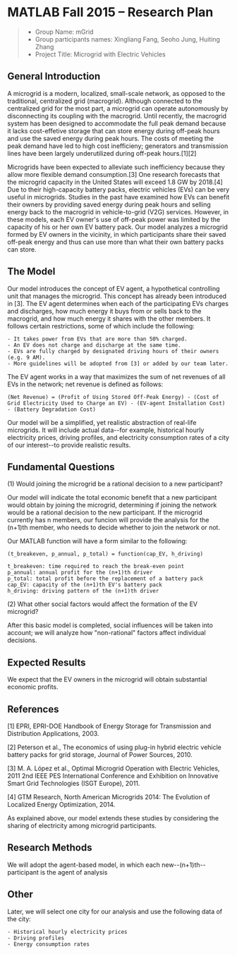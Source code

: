 # MATLAB Fall 2015 – Research Plan

> * Group Name: mGrid
> * Group participants names: Xingliang Fang, Seoho Jung, Huiting Zhang
> * Project Title: Microgrid with Electric Vehicles



## General Introduction

A microgrid is a modern, localized, small-scale network, as opposed to the traditional, centralized grid (macrogrid). Although connected to the centralized grid for the most part, a microgrid can operate autonomously by disconnecting its coupling with the macrogrid. Until recently, the macrogrid system has been designed to accommodate the full peak demand because it lacks cost-effetive storage that can store energy during off-peak hours and use the saved energy during peak hours. The costs of meeting the peak demand have led to high cost inefficieny; generators and transmission lines have been largely underutilized during off-peak hours.[1][2]

Microgrids have been expected to alleviate such inefficiency because they allow more flexible demand consumption.[3] One research forecasts that the microgrid capacity in the United States will exceed 1.8 GW by 2018.[4] Due to their high-capacity battery packs, electric vehicles (EVs) can be very useful in microgrids. Studies in the past have examined how EVs can benefit their owners by providing saved energy during peak hours and selling energy back to the macrogrid in vehicle-to-grid (V2G) services. However, in these models, each EV owner's use of off-peak power was limited by the capacity of his or her own EV battery pack. Our model analyzes a microgrid formed by EV owners in the vicinity, in which participants share their saved off-peak energy and thus can use more than what their own battery packs can store.



## The Model

Our model introduces the concept of EV agent, a hypothetical controlling unit that manages the microgrid. This concept has already been introduced in [3]. The EV agent determines when each of the participating EVs charges and discharges, how much energy it buys from or sells back to the macrogrid, and how much energy it shares with the other members. It follows certain restrictions, some of which include the following:

	- It takes power from EVs that are more than 50% charged.
	- An EV does not charge and discharge at the same time.
	- EVs are fully charged by designated driving hours of their owners (e.g. 9 AM).
	- More guidelines will be adopted from [3] or added by our team later.

The EV agent works in a way that maximizes the sum of net revenues of all EVs in the network; net revenue is defined as follows:

	(Net Revenue) = (Profit of Using Stored Off-Peak Energy) - (Cost of Grid Electricity Used to Charge an EV) - (EV-agent Installation Cost) - (Battery Degradation Cost)

Our model will be a simplified, yet realistic abstraction of real-life microgrids. It will include actual data--for example, historical hourly electricity prices, driving profiles, and electricity consumption rates of a city of our interest--to provide realistic results.



## Fundamental Questions

(1) Would joining the microgrid be a rational decision to a new participant?

Our model will indicate the total economic benefit that a new participant would obtain by joining the microgrid, determining if joining the network would be a rational decision to the new participant. If the microgrid currently has n members, our funcion will provide the analysis for the (n+1)th member, who needs to decide whether to join the network or not.

Our MATLAB function will have a form similar to the following:

	(t_breakeven, p_annual, p_total) = function(cap_EV, h_driving)
	
	t_breakeven: time required to reach the break-even point
	p_annual: annual profit for the (n+1)th driver
	p_total: total profit before the replacement of a battery pack
	cap_EV: capacity of the (n+1)th EV's battery pack
	h_driving: driving pattern of the (n+1)th driver

(2) What other social factors would affect the formation of the EV microgrid?

After this basic model is completed, social influences will be taken into account; we will analyze how "non-rational" factors affect individual decisions.



## Expected Results

We expect that the EV owners in the microgrid will obtain substantial economic profits.



## References

[1] EPRI, EPRI-DOE Handbook of Energy Storage for Transmission and Distribution Applications, 2003.

[2] Peterson et al., The economics of using plug-in hybrid electric vehicle battery packs for grid storage, Journal of Power Sources, 2010.

[3] M. A. López et al., Optimal Microgrid Operation with Electric Vehicles, 2011 2nd IEEE PES International Conference and Exhibition on Innovative Smart Grid Technologies (ISGT Europe), 2011.

[4] GTM Research, North American Microgrids 2014: The Evolution of Localized Energy Optimization, 2014.

As explained above, our model extends these studies by considering the sharing of electricity among microgrid participants.



## Research Methods

We will adopt the agent-based model, in which each new--(n+1)th--participant is the agent of analysis



## Other

Later, we will select one city for our analysis and use the following data of the city:

	- Historical hourly electricity prices
	- Driving profiles
	- Energy consumption rates